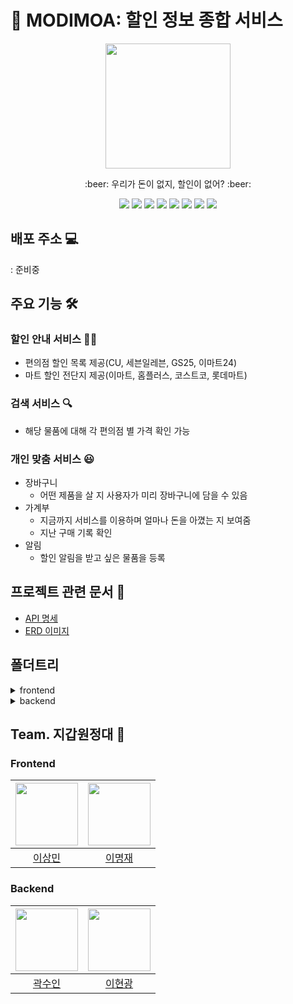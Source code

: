 # :shopping_cart: MODIMOA: 할인 정보 종합 서비스

<div align="center"><img src="https://i.imgur.com/P6G76Pj.png" width="200"></div>

<p align="center">:beer: 우리가 돈이 없지, 할인이 없어? :beer:</p>
<div align="center">
<img src="https://img.shields.io/badge/-React-61DAFB?logo=react&logoColor=white&style=flat"/>
<img src="https://img.shields.io/badge/-Redux-764ABC?logo=redux&style=flat" />
<img src="https://img.shields.io/badge/-Sass-CC6699?logo=sass&logoColor=white&style=flat" />
<img src="https://img.shields.io/badge/-MaterialUI-007FFF?logo=mui&logoColor=white&style=flat" />
<img src="https://img.shields.io/badge/-SpringBoot-6DB33F?logo=springboot&logoColor=white&style=flat" />
<img src="https://img.shields.io/badge/-MariaDB-003545?logo=mariadb&logoColor=white&style=flat" />
<img src="https://img.shields.io/badge/-Java-007396?logo=java&logoColor=white&style=flat" />
<img src="https://img.shields.io/badge/-AWS-232F3E?logo=amazonaws&logoColor=white&style=flat" />
</div>

## 배포 주소 :computer:

: 준비중

## 주요 기능 :hammer_and_wrench:

### 할인 안내 서비스 👨‍🏫

- 편의점 할인 목록 제공(CU, 세븐일레븐, GS25, 이마트24)
- 마트 할인 전단지 제공(이마트, 홈플러스, 코스트코, 롯데마트)

### 검색 서비스 :mag:

- 해당 물품에 대해 각 편의점 별 가격 확인 가능

### 개인 맞춤 서비스 :smiley:

- 장바구니
  - 어떤 제품을 살 지 사용자가 미리 장바구니에 담을 수 있음
- 가계부
  - 지금까지 서비스를 이용하며 얼마나 돈을 아꼈는 지 보여줌
  - 지난 구매 기록 확인
- 알림
  - 할인 알림을 받고 싶은 물품을 등록

## 프로젝트 관련 문서 :bookmark_tabs:

- [API 명세](https://documenter.getpostman.com/view/16654619/UVRHiiCA#8f1ebfba-2b5c-4bb6-b49c-ca4ef425e708)
- [ERD 이미지](https://user-images.githubusercontent.com/43488326/147884341-28af1ada-9d23-489b-9b1d-46ef02b77afb.png)

## 폴더트리

<details>
  <summary>frontend</summary>
  
  ```bash
.
├── public
│   ├── favicon.ico
│   ├── img
│   │   ├── back_button.png
│   │   ├── beer_128.png
│   │   ├── beer_512.png
│   │   ├── cart.png
│   │   ├── enter_icon_128.png
│   │   ├── enter_icon_512.png
│   │   ├── kakao_btn.png
│   │   ├── logo_1024.png
│   │   ├── logo_128.png
│   │   ├── logo_256.png
│   │   ├── logo_512.png
│   │   ├── logo_beer_128.png
│   │   ├── logo_beer_256.png
│   │   ├── logo_beer_512.png
│   │   ├── logo_long_1024.png
│   │   ├── logo_long_512.png
│   │   ├── logo_long_and_text_1024.png
│   │   ├── logo_long_and_text_512.png
│   │   ├── mart_costco.jpg
│   │   ├── mart_cu.jpg
│   │   ├── mart_emart24.jpg
│   │   ├── mart_emart.jpg
│   │   ├── mart_folder.png
│   │   ├── mart_gs25.jpg
│   │   ├── mart_homeplus.jpg
│   │   ├── mart_lottemart.jpg
│   │   ├── mart_seven11.jpg
│   │   └── search_icon.png
│   ├── index.html
│   ├── logo192.png
│   ├── logo512.png
│   ├── manifest.json
│   └── robots.txt
└── src
    ├── App.js
    ├── App.test.js
    ├── Components
    │   ├── About
    │   ├── BuyModal
   │   ├── Header
    │   ├── HelmetComponent
    │   ├── Intro
    │   ├── Layout
    │   │   ├── BackButton
    │   │   ├── SideMenu
    │   │   └── SideMenuBtn
    │   ├── Login
    │   │   └── LoginButton
    │   ├── LogoutToastMessage
    │   ├── Main
    │   ├── MartList
    │   │   └── MartListBtn
    │   ├── MyBag
    │   ├── MyPageContent
    │   ├── Product
    │   ├── ProductDetail
    │   ├── ProductList
    │   ├── Register
    │   │   └── RegisterButton
    │   └── Util
    │       ├── Auth.js
    │       ├── Constant.js
    │       ├── Cookie.js
    │       ├── Request.js
    │       ├── SampleList.js
    │       └── Throttle.js
    ├── index.css
    ├── index.js
    ├── logo.svg
    ├── Pages
    │   ├── AboutPage.js
    │   ├── index.js
    │   ├── IntroPage.js
    │   ├── LoginPage.js
    │   ├── MainPage.js
    │   ├── MyBagPage.js
    │   ├── MyPage.js
    │   ├── ProductDetailPage.js
    │   ├── ProductListPage.js
    │   └── RegisterPage.js
    ├── reportWebVitals.js
    ├── Routes
    │   └── Router.js
    ├── scss
    │   ├── About.scss
    │   ├── base
    │   │   ├── _base.scss
    │   │   ├── _mixin.scss
    │   │   └── _variable.scss
    │   ├── components
    │   │   ├── _about.scss
    │   │   ├── _detail.scss
    │   │   ├── _headerLogo.scss
    │   │   ├── _intro.scss
    │   │   ├── _login.scss
    │   │   ├── _logoutToast.scss
    │   │   ├── _mainContent.scss
    │   │   ├── _martLabel.scss
    │   │   ├── _martList.scss
    │   │   ├── _myBag.scss
    │   │   ├── _myPage.scss
    │   │   ├── _product.scss
    │   │   ├── _search.scss
    │   │   ├── _sideMenuBtn.scss
    │   │   ├── _sideMenu.scss
    │   │   └── _sortbar.scss
    │   ├── Intro.scss
    │   ├── Layout.scss
    │   ├── Login.scss
    │   ├── MainPage.scss
    │   ├── MartList.scss
    │   ├── MyBagPage.scss
    │   ├── MyPage.scss
    │   ├── ProductDetail.scss
    │   └── ProductList.scss
    ├── setupTests.js
    └── Store
        ├── Actions
        │   ├── martAction.js
        │   ├── productAction.js
        │   ├── sideMenuAction.js
        │   ├── type.js
        │   └── userAction.js
        ├── Reducers
        │   ├── index.js
        │   ├── martReducer.js
        │   ├── productReducer.js
        │   ├── sideMenuReducer.js
        │   └── userReducer.js
        └── store.js

  ```

</details>
<details>
  <summary>backend</summary>

```bash
.
├── java
│   └── com
│       └── modimoa
│           └── backend
│               ├── BackendApplication.java
│               ├── controller
│               │   ├── MybagController.java
│               │   ├── ProductController.java
│               │   └── UserController.java
│               ├── domain
│               │   ├── BaseTimeEntity.java
│               │   ├── Mart.java
│               │   ├── Mybag.java
│               │   ├── Product.java
│               │   ├── SaleCategory.java
│               │   └── User.java
│               ├── dto
│               │   └── MybagSaveReqDto.java
│               ├── errorhandling
│               │   ├── CustomException.java
│               │   ├── ErrorCode.java
│               │   ├── ErrorResponse.java
│               │   └── GlobalExceptionHandler.java
│               ├── repository
│               │   ├── MybagRepository.java
│               │   ├── ProductRepository.java
│               │   └── UserRepository.java
│               ├── service
│               │   ├── EncryptionUtils.java
│               │   ├── MybagService.java
│               │   ├── ProductService.java
│               │   └── UserService.java
│               └── SwaggerConfig.java
└── resources
    ├── application.properties
    └── static
        └── index.html

``` 

  </details>

## Team. 지갑원정대 :money_with_wings:

### Frontend

| [<img src="https://github.com/poiu694.png" width="100px">](https://github.com/poiu694) | [<img src="https://github.com/leemir.png" width="100px">](https://github.com/leemir) |
| :------------------------------------------------------------------------------------: | :----------------------------------------------------------------------------------: |
|                          [이상민](https://github.com/poiu694)                          |                         [이명재](https://github.com/leemir)                          |

### Backend

| [<img src="https://github.com/suin0730.png" width="100px">](https://github.com/suin0730) | [<img src="https://github.com/Hyun-git.png" width="100px">](https://github.com/Hyun-git) |
| :--------------------------------------------------------------------------------------: | :--------------------------------------------------------------------------------------: |
|                          [곽수인](https://github.com/suin0730)                           |                          [이현광](https://github.com/Hyun-git)                           |
